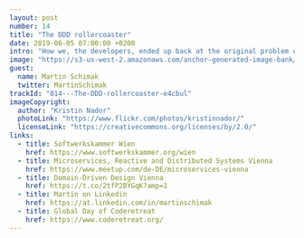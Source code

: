 ```yaml
---
layout: post
number: 14
title: "The DDD rollercoaster"
date: 2019-06-05 07:00:00 +0200
intro: "How we, the developers, ended up back at the original problem of building software to support the people. We ask our guest and local expert about different aspects of domain driven design."
image: "https://s3-us-west-2.amazonaws.com/anchor-generated-image-bank/production/podcast_uploaded_episode400/1439931/1439931-1560840593091-19c0bf3c47ac8.jpg"
guest:
  name: Martin Schimak
  twitter: MartinSchimak
trackId: "014---The-DDD-rollercoaster-e4cbul"
imageCopyright:
  author: "Kristin Nador"
  photoLink: "https://www.flickr.com/photos/kristinnador/"
  licenseLink: "https://creativecommons.org/licenses/by/2.0/"
links:
  - title: Softwerkskammer Wien
    href: https://www.softwerkskammer.org/wien
  - title: Microservices, Reactive and Distributed Systems Vienna
    href: https://www.meetup.com/de-DE/microservices-vienna
  - title: Domain-Driven Design Vienna
    href: https://t.co/2tfP2BYGqK?amp=1
  - title: Martin on Linkedin
    href: https://at.linkedin.com/in/martinschimak
  - title: Global Day of Coderetreat
    href: https://www.coderetreat.org/
---
```

